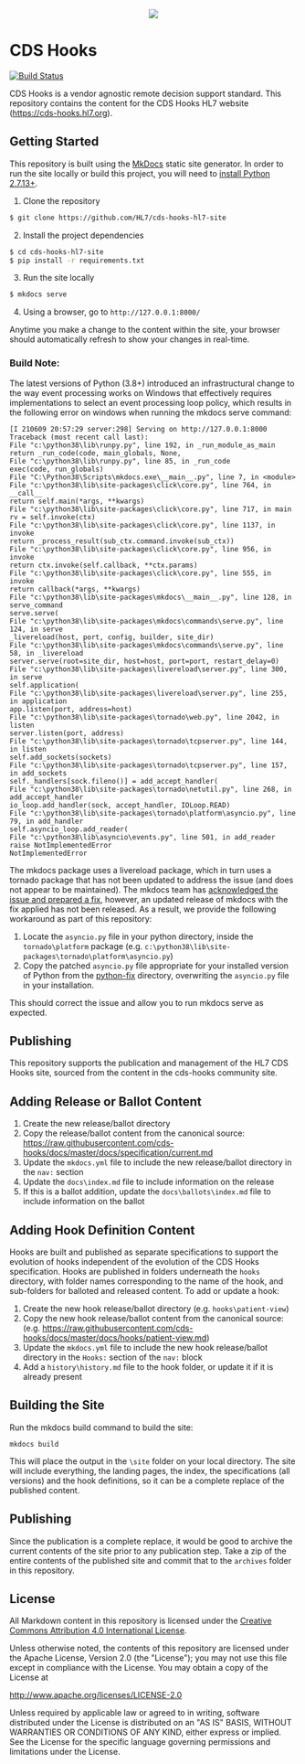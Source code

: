 <p align="center">
  <img src="https://github.com/cds-hooks/hl7-site/raw/master/logo.png">
</p>

# CDS Hooks

[![Build Status](https://api.travis-ci.org/cds-hooks/hl7-site.svg)](https://travis-ci.org/cds-hooks/hl7-site)

CDS Hooks is a vendor agnostic remote decision support standard. This repository contains the content for the CDS Hooks HL7 website (https://cds-hooks.hl7.org).

## Getting Started

This repository is built using the [MkDocs](http://www.mkdocs.org/) static site generator. In order to run the site locally or build this project, you will need to [install Python 2.7.13+](http://docs.python-guide.org/en/latest/starting/installation/).

1. Clone the repository

```sh
$ git clone https://github.com/HL7/cds-hooks-hl7-site
```

2. Install the project dependencies

```sh
$ cd cds-hooks-hl7-site
$ pip install -r requirements.txt
```

3. Run the site locally

```sh
$ mkdocs serve
```

4. Using a browser, go to `http://127.0.0.1:8000/`

Anytime you make a change to the content within the site, your browser should automatically refresh to show your changes in real-time.

### Build Note:

The latest versions of Python (3.8+) introduced an infrastructural change to the way event processing works on Windows that effectively requires implementations to select an event processing loop policy, which results in the following error on windows when running the mkdocs serve command:

```
[I 210609 20:57:29 server:298] Serving on http://127.0.0.1:8000
Traceback (most recent call last):
File "c:\python38\lib\runpy.py", line 192, in _run_module_as_main
return _run_code(code, main_globals, None,
File "c:\python38\lib\runpy.py", line 85, in _run_code
exec(code, run_globals)
File "C:\Python38\Scripts\mkdocs.exe\__main__.py", line 7, in <module>
File "c:\python38\lib\site-packages\click\core.py", line 764, in __call__
return self.main(*args, **kwargs)
File "c:\python38\lib\site-packages\click\core.py", line 717, in main
rv = self.invoke(ctx)
File "c:\python38\lib\site-packages\click\core.py", line 1137, in invoke
return _process_result(sub_ctx.command.invoke(sub_ctx))
File "c:\python38\lib\site-packages\click\core.py", line 956, in invoke
return ctx.invoke(self.callback, **ctx.params)
File "c:\python38\lib\site-packages\click\core.py", line 555, in invoke
return callback(*args, **kwargs)
File "c:\python38\lib\site-packages\mkdocs\__main__.py", line 128, in serve_command
serve.serve(
File "c:\python38\lib\site-packages\mkdocs\commands\serve.py", line 124, in serve
_livereload(host, port, config, builder, site_dir)
File "c:\python38\lib\site-packages\mkdocs\commands\serve.py", line 58, in _livereload
server.serve(root=site_dir, host=host, port=port, restart_delay=0)
File "c:\python38\lib\site-packages\livereload\server.py", line 300, in serve
self.application(
File "c:\python38\lib\site-packages\livereload\server.py", line 255, in application
app.listen(port, address=host)
File "c:\python38\lib\site-packages\tornado\web.py", line 2042, in listen
server.listen(port, address)
File "c:\python38\lib\site-packages\tornado\tcpserver.py", line 144, in listen
self.add_sockets(sockets)
File "c:\python38\lib\site-packages\tornado\tcpserver.py", line 157, in add_sockets
self._handlers[sock.fileno()] = add_accept_handler(
File "c:\python38\lib\site-packages\tornado\netutil.py", line 268, in add_accept_handler
io_loop.add_handler(sock, accept_handler, IOLoop.READ)
File "c:\python38\lib\site-packages\tornado\platform\asyncio.py", line 79, in add_handler
self.asyncio_loop.add_reader(
File "c:\python38\lib\asyncio\events.py", line 501, in add_reader
raise NotImplementedError
NotImplementedError
```

The mkdocs package uses a livereload package, which in turn uses a tornado package that has not been updated to address the issue (and does not appear to be maintained). The mkdocs team has [acknowledged the issue and prepared a fix](https://github.com/mkdocs/mkdocs/issues/1885), however, an updated release of mkdocs with the fix applied has not been released. As a result, we provide the following workaround as part of this repository:

1. Locate the `asyncio.py` file in your python directory, inside the `tornado\platform` package (e.g. `c:\python38\lib\site-packages\tornado\platform\asyncio.py`)
2. Copy the patched `asyncio.py` file appropriate for your installed version of Python from the [python-fix](python-fix) directory, overwriting the `asyncio.py` file in your installation.

This should correct the issue and allow you to run mkdocs serve as expected.

## Publishing

This repository supports the publication and management of the HL7 CDS Hooks site, sourced from the content in the cds-hooks community site.

## Adding Release or Ballot Content

1. Create the new release/ballot directory
2. Copy the release/ballot content from the canonical source: https://raw.githubusercontent.com/cds-hooks/docs/master/docs/specification/current.md
3. Update the `mkdocs.yml` file to include the new release/ballot directory in the `nav:` section
4. Update the `docs\index.md` file to include information on the release
5. If this is a ballot addition, update the `docs\ballots\index.md` file to include information on the ballot

## Adding Hook Definition Content

Hooks are built and published as separate specifications to support the evolution of hooks independent of the evolution of the CDS Hooks specification. Hooks are published in folders underneath the `hooks` directory, with folder names corresponding to the name of the hook, and sub-folders for balloted and released content. To add or update a hook:

1. Create the new hook release/ballot directory (e.g. `hooks\patient-view`)
2. Copy the new hook release/ballot content from the canonical source: (e.g. https://raw.githubusercontent.com/cds-hooks/docs/master/docs/hooks/patient-view.md)
3. Update the `mkdocs.yml` file to include the new hook release/ballot directory in the `Hooks:` section of the `nav:` block
4. Add a `history\history.md` file to the hook folder, or update it if it is already present

## Building the Site

Run the mkdocs build command to build the site:

    mkdocs build
    
This will place the output in the `\site` folder on your local directory. The site will include everything, the landing pages, the index, the specifications (all versions) and the hook definitions, so it can be a complete replace of the published content.

## Publishing

Since the publication is a complete replace, it would be good to archive the current contents of the site prior to any publication step. Take a zip of the entire contents of the published site and commit that to the `archives` folder in this repository.

## License

All Markdown content in this repository is licensed under the [Creative Commons Attribution 4.0 International License](https://creativecommons.org/licenses/by/4.0/).

Unless otherwise noted, the contents of this repository
are licensed under the Apache License, Version 2.0 (the "License");
you may not use this file except in compliance with the License.
You may obtain a copy of the License at

   http://www.apache.org/licenses/LICENSE-2.0

Unless required by applicable law or agreed to in writing, software
distributed under the License is distributed on an "AS IS" BASIS,
WITHOUT WARRANTIES OR CONDITIONS OF ANY KIND, either express or implied.
See the License for the specific language governing permissions and
limitations under the License.
